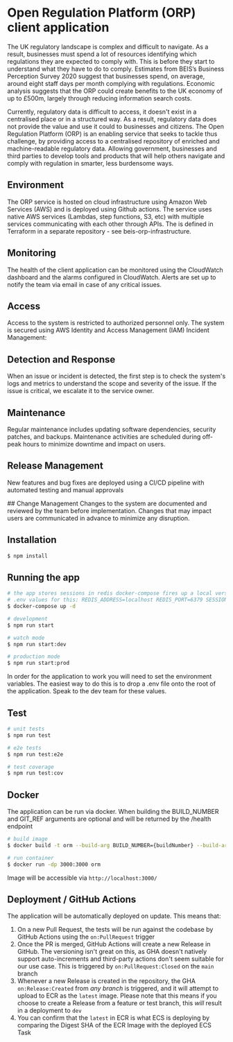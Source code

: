 # Open Regulation Platform (ORP) client application

The UK regulatory landscape is complex and difficult to navigate. As a result, businesses must spend a lot of resources identifying which regulations they are expected to comply with. This is before they start to understand what they have to do to comply. Estimates from BEIS’s Business Perception Survey 2020 suggest that businesses spend, on average, around eight staff days per month complying with regulations. Economic analysis suggests that the ORP could create benefits to the UK economy of up to £500m, largely through reducing information search costs. 

Currently, regulatory data is difficult to access, it doesn't exist in a centralised place or in a structured way. As a result, regulatory data does not provide the value and use it could to businesses and citizens. The Open Regulation Platform (ORP) is an enabling service that seeks to tackle thus challenge, by providing access to a centralised repository of enriched and machine-readable regulatory data. Allowing government, businesses and third parties to develop tools and products that will help others navigate and comply with regulation in smarter, less burdensome ways.


## Environment

The ORP service is hosted on cloud infrastructure using Amazon Web Services (AWS) and is deployed using Github actions. The service uses native AWS services (Lambdas, step functions, S3, etc) with multiple services communicating with each other through APIs. The is defined in Terraform in a separate repository - see beis-orp-infrastructure. 

## Monitoring
The health of the client application can be monitored using the CloudWatch dashboard and the alarms configured in CloudWatch. Alerts are set up to notify the team via email in case of any critical issues.

## Access 
Access to the system is restricted to authorized personnel only. The system is secured using AWS Identity and Access Management (IAM) 
Incident Management:

## Detection and Response
When an issue or incident is detected, the first step is to check the system's logs and metrics to understand the scope and severity of the issue. If the issue is critical, we escalate it to the service owner.

## Maintenance
Regular maintenance includes updating software dependencies, security patches, and backups. Maintenance activities are scheduled during off-peak hours to minimize downtime and impact on users.

## Release Management
New features and bug fixes are deployed using a CI/CD pipeline with automated testing and manual approvals

## Change Management
Changes to the system are documented and reviewed by the team before implementation. Changes that may impact users are communicated in advance to minimize any disruption.


## Installation

```bash
$ npm install
```

## Running the app

```bash
# the app stores sessions in redis docker-compose fires up a local version.
# .env values for this: REDIS_ADDRESS=localhost REDIS_PORT=6379 SESSION_SECRET=my-secret
$ docker-compose up -d

# development
$ npm run start

# watch mode
$ npm run start:dev

# production mode
$ npm run start:prod
```
In order for the application to work you will need to set the environment variables. The easiest way to do this is to drop a .env file onto the root of the application. Speak to the dev team for these values.


## Test

```bash
# unit tests
$ npm run test

# e2e tests
$ npm run test:e2e

# test coverage
$ npm run test:cov
```

## Docker

The application can be run via docker. When building the BUILD_NUMBER and GIT_REF arguments are optional and will be returned by the /health endpoint
```bash
# build image
$ docker build -t orm --build-arg BUILD_NUMBER={buildNumber} --build-arg GIT_REF={gitref} .

# run container
$ docker run -dp 3000:3000 orm
```
Image will be accessible via `http://localhost:3000/`


## Deployment / GitHub Actions

The application will be automatically deployed on update. This means that:

1. On a new Pull Request, the tests will be run against the codebase by GitHub Actions using the `on:PullRequest` trigger
1. Once the PR is merged, GitHub Actions will create a new Release in GitHub. The versioning isn't great on this, as GHA doesn't natively support auto-increments and third-party actions don't seem suitable for our use case.  This is triggered by `on:PullRequest:Closed` on the `main` branch
1. Whenever a new Release is created in the repository, the GHA `on:Release:Created` from _any branch_ is triggered, and it will attempt to upload to ECR as the `latest` image. Please note that this means if you choose to create a Release from a feature or test branch, this _will_ result in a deployment to `dev`
1. You can confirm that the `latest` in ECR is what ECS is deploying by comparing the Digest SHA of the ECR Image with the deployed ECS Task
